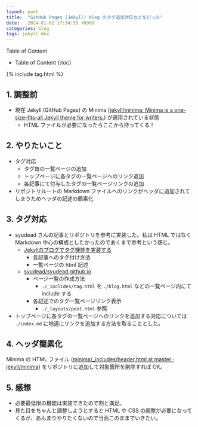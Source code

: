 ```yaml
---
layout: post
title:  "GitHub Pages (Jekyll) blog のタグ追加対応などを行った"
date:   2024-01-02 17:34:55 +0900
categories: blog
tags: jekyll dev
---
```


Table of Content
- Table of Content
{:toc}

{% include tag.html %}

<!-- # h1 -->

## 1. 調整前

- 現在 Jekyll (GitHub Pages) の Minima ([jekyll/minima: Minima is a one-size-fits-all Jekyll theme for writers.](https://github.com/jekyll/minima)) が適用されている状態
    - HTML ファイルが必要になったらここから持ってくる！

## 2. やりたいこと

- タグ対応
    - タグ毎の一覧ページの追加
    - トップページに各タグの一覧ページへのリンク追加
    - 各記事にて付与したタグの一覧ページリンクの追加
- リポジトリルートの Markdown ファイルへのリンクがヘッダに追加されてしまうためヘッダの記述の簡素化

## 3. タグ対応

- syudead さんの記事とリポジトリを参考に実装した。私は HTML ではなく Markdown 中心の構成としたかったのであくまで参考という感じ。
    - [Jekyllのブログでタグ機能を実装する](https://rainyflow.net/2016/03/13/jekyll-tags.html)
        - 各記事へのタグ付け方法
        - 一覧ページの html 記述
    - [syudead/syudead.github.io](https://github.com/syudead/syudead.github.io)
        - ページ一覧の作成方法
            - `./_inclides/tag.html` を `./blog.html` などの一覧ページ内にて include する
        - 各記述でのタグ一覧ページリンク表示
            - `./_layouts/post.html` 参照
- トップページに各タグの一覧ページへのリンクを追加する対応については `./index.md` に地道にリンクを追加する方法を取ることとした。


## 4. ヘッダ簡素化

Minima の HTML ファイル ([minima/_includes/header.html at master · jekyll/minima](https://github.com/jekyll/minima/blob/master/_includes/header.html)) をリポジトリに追加して対象箇所を削除すれば OK。

## 5. 感想

- 必要最低限の機能は実装できたので割と満足。
- 見た目をちゃんと調整しようとすると HTML や CSS の調整が必要になってくるが、あんまりやりたくないので当面このままでいきたい。
